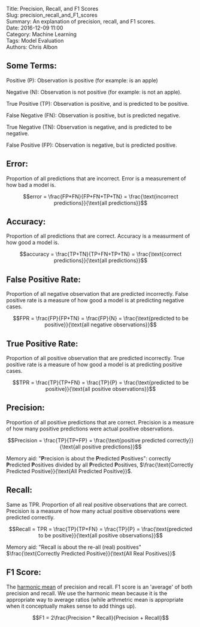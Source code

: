 Title: Precision, Recall, and F1 Scores   
Slug: precision_recall_and_F1_scores     
Summary: An explanation of precision, recall, and F1 scores.    
Date: 2016-12-09 11:00    
Category: Machine Learning   
Tags: Model Evaluation  
Authors: Chris Albon


## Some Terms:

Positive (P): Observation is positive (for example: is an apple)

Negative (N): Observation is not positive (for example: is not an apple).



True Positive (TP): Observation is positive, and is predicted to be positive.

False Negative (FN): Observation is positive, but is predicted negative.



True Negative (TN): Observation is negative, and is predicted to be negative.

False Positive (FP): Observation is negative, but is predicted positive.



## Error:

Proportion of all predictions that are incorrect. Error is a measurement of how bad a model is.

$$error = \frac{FP+FN}{FP+FN+TP+TN} = \frac{\text{incorrect predictions}}{\text{all predictions}}$$



## Accuracy:

Proportion of all predictions that are correct. Accuracy is a measurment of how good a model is.

$$accuracy = \frac{TP+TN}{TP+FN+TP+TN} = \frac{\text{correct predictions}}{\text{all predictions}}$$



## False Positive Rate:

Proportion of all negative observation that are predicted incorrectly. False positive rate is a measure of how good a model is at predicting negative cases.

$$FPR = \frac{FP}{FP+TN} = \frac{FP}{N} = \frac{\text{predicted to be positive}}{\text{all negative observations}}$$




## True Positive Rate:

Proportion of all positive observation that are predicted incorrectly. True positive rate is a measure of how good a model is at predicting positive cases.

$$TPR = \frac{TP}{TP+FN} = \frac{TP}{P} = \frac{\text{predicted to be positive}}{\text{all positive observations}}$$



## Precision:

Proportion of all positive predictions that are correct. Precision is a measure of how many positive predictions were actual positive observations.

$$Precision = \frac{TP}{TP+FP} = \frac{\text{positive predicted correctly}}{\text{all positive predictions}}$$



Memory aid: "**P**recision is about the **P**redicted **P**ositives": correctly **P**redicted **P**ositives divided by all **P**redicted **P**ositives, $\frac{\text{Correctly Predicted Positive}}{\text{All Predicted Positive}}$.

## Recall:

Same as TPR. Proportion of all real positive observations that are correct. Precision is a measure of how many actual positive observations were predicted correctly.

$$Recall = TPR = \frac{TP}{TP+FN} = \frac{TP}{P} = \frac{\text{predicted to be positive}}{\text{all positive observations}}$$



Memory aid: "Recall is about the re-all (real) positives" $\frac{\text{Correctly Predicted Positive}}{\text{All Real Positives}}$



## F1 Score:

The [harmonic mean](https://en.wikipedia.org/wiki/Harmonic_mean) of precision and recall. F1 score is an 'average' of both precision and recall. We use the harmonic mean because it is the appropriate way to average ratios (while arthmetric mean is appropriate when it conceptually makes sense to add things up).

$$F1 = 2\frac{Precision * Recall}{Precision + Recall}$$
